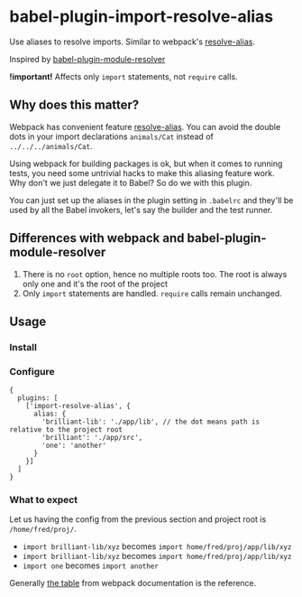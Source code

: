 # babel-plugin-import-resolve-alias

Use aliases to resolve imports. Similar to webpack's [resolve-alias](https://webpack.github.io/docs/configuration.html#resolve-alias).

Inspired by [babel-plugin-module-resolver](https://github.com/tleunen/babel-plugin-module-resolver)

**!important!**
Affects only `import` statements, not `require` calls.

## Why does this matter?
Webpack has convenient feature [resolve-alias](https://webpack.github.io/docs/configuration.html#resolve-alias). You can avoid the double dots in your import declarations `animals/Cat` instead of `../../../animals/Cat`.

Using webpack for building packages is ok, but when it comes to running tests, you need some untrivial hacks to make this aliasing feature work. Why don't we just delegate it to Babel? So do we with this plugin.

You can just set up the aliases in the plugin setting in `.babelrc` and they'll be used by all the Babel invokers, let's say the builder and the test runner.

## Differences with webpack and babel-plugin-module-resolver
1. There is no `root` option, hence no multiple roots too. The root is always only one and it's the root of the project
2. Only `import` statements are handled. `require` calls remain unchanged.

## Usage

### Install

### Configure
``` json5 
{
  plugins: [
    ['import-resolve-alias', {
      alias: {
        'brilliant-lib': './app/lib', // the dot means path is relative to the project root
        'brilliant': './app/src',
        'one': 'another'
      }
    }]
  ]
}
```

### What to expect
Let us having the config from the previous section and project root is `/home/fred/proj/`.
- `import brilliant-lib/xyz` becomes `import home/fred/proj/app/lib/xyz`
- `import brilliant-lib/xyz` becomes `import home/fred/proj/app/lib/xyz`
- `import one` becomes `import another`

Generally [the table](https://webpack.github.io/docs/configuration.html#resolve-alias) from webpack documentation is the reference.
